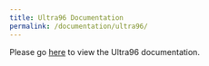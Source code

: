 ```yaml
---
title: Ultra96 Documentation
permalink: /documentation/ultra96/
---
```

Please go [here](/documentation/consumer/ultra96/) to view the Ultra96 documentation. 